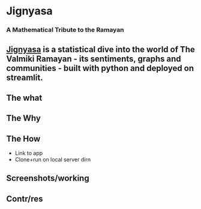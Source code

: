 # Jignyasa 
### A Mathematical Tribute to the Ramayan

[Jignyasa](https://jignyasa.streamlit.app/) is a statistical dive into the world of The Valmiki Ramayan - its sentiments, graphs and communities - built with python and deployed on streamlit.
----------
## The what
## The Why
## The How
- Link to app
- Clone+run on local server dirn
## Screenshots/working
## Contr/res
